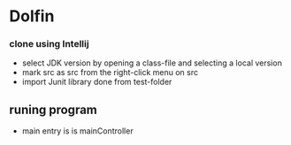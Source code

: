 # Dolfin

### clone using Intellij
- select JDK version by opening a class-file and selecting a local version
- mark src as src from the right-click menu on src
- import Junit library done from test-folder

## runing program
- main entry is is mainController
